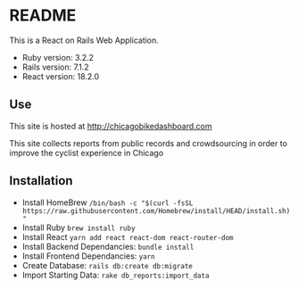 # README

This is a React on Rails Web Application.

* Ruby version: 3.2.2
* Rails version: 7.1.2
* React version: 18.2.0

## Use
This site is hosted at http://chicagobikedashboard.com

This site collects reports from public records and crowdsourcing in order to improve the cyclist experience in Chicago

## Installation

* Install HomeBrew `/bin/bash -c "$(curl -fsSL https://raw.githubusercontent.com/Homebrew/install/HEAD/install.sh)"`
* Install Ruby `brew install ruby`
* Install React `yarn add react react-dom react-router-dom`
* Install Backend Dependancies: `bundle install`
* Install Frontend Dependancies: `yarn`
* Create Database: `rails db:create db:migrate`
* Import Starting Data: `rake db_reports:import_data`
